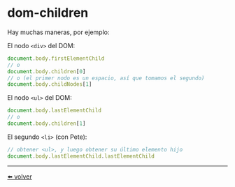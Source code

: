 # dom-children

Hay muchas maneras, por ejemplo:

El nodo `<div>` del DOM:

````js
document.body.firstElementChild
// o
document.body.children[0]
// o (el primer nodo es un espacio, así que tomamos el segundo)
document.body.childNodes[1]
````

El nodo `<ul>` del DOM:

````js
document.body.lastElementChild
// o
document.body.children[1]
````

El segundo `<li>` (con Pete):


````js
// obtener <ul>, y luego obtener su último elemento hijo
document.body.lastElementChild.lastElementChild
````

---
[⬅️ volver](https://github.com/VictorHugoAguilar/javascript-interview-questions-explained/blob/main/theory-documento/dom-navigation/readme.md#dom-children)
